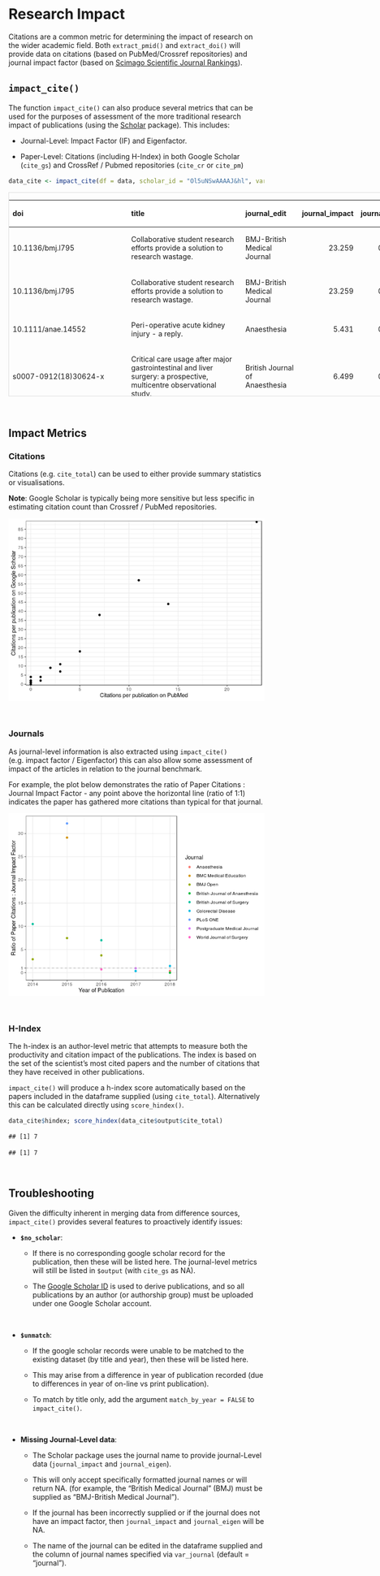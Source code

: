 # Research Impact

Citations are a common metric for determining the impact of research on
the wider academic field. Both `extract_pmid()` and `extract_doi()` will
provide data on citations (based on PubMed/Crossref repositories) and
journal impact factor (based on [Scimago Scientific Journal
Rankings](https://www.scimagojr.com)).

## **`impact_cite()`**

The function `impact_cite()` can also produce several metrics that can
be used for the purposes of assessment of the more traditional research
impact of publications (using the
[Scholar](https://cran.r-project.org/web/packages/scholar/index.html)
package). This includes:

  - Journal-Level: Impact Factor (IF) and Eigenfactor.

  - Paper-Level: Citations (including H-Index) in both Google Scholar
    (`cite_gs`) and CrossRef / Pubmed repositories (`cite_cr` or
    `cite_pm`)

<!-- end list -->

``` r
data_cite <- impact_cite(df = data, scholar_id = "Ol5uNSwAAAAJ&hl", var_journal = "journal_edit", var_citation = "cite_pm")
```

<div style="border: 1px solid #ddd; padding: 0px; overflow-y: scroll; height:400px; overflow-x: scroll; width:1000px; ">

<table class="table table-striped" style="width: auto !important; margin-left: auto; margin-right: auto;">

<thead>

<tr>

<th style="text-align:left;position: sticky; top:0; background-color: #FFFFFF;">

doi

</th>

<th style="text-align:left;position: sticky; top:0; background-color: #FFFFFF;">

title

</th>

<th style="text-align:left;position: sticky; top:0; background-color: #FFFFFF;">

journal\_edit

</th>

<th style="text-align:right;position: sticky; top:0; background-color: #FFFFFF;">

journal\_impact

</th>

<th style="text-align:right;position: sticky; top:0; background-color: #FFFFFF;">

journal\_eigen

</th>

<th style="text-align:right;position: sticky; top:0; background-color: #FFFFFF;">

cite\_pm

</th>

<th style="text-align:right;position: sticky; top:0; background-color: #FFFFFF;">

cite\_gs

</th>

<th style="text-align:right;position: sticky; top:0; background-color: #FFFFFF;">

cite\_total

</th>

</tr>

</thead>

<tbody>

<tr>

<td style="text-align:left;">

10.1136/bmj.l795

</td>

<td style="text-align:left;">

Collaborative student research efforts provide a solution to research
wastage.

</td>

<td style="text-align:left;">

BMJ-British Medical Journal

</td>

<td style="text-align:right;">

23.259

</td>

<td style="text-align:right;">

0.15032

</td>

<td style="text-align:right;">

0

</td>

<td style="text-align:right;">

1

</td>

<td style="text-align:right;">

1

</td>

</tr>

<tr>

<td style="text-align:left;">

10.1136/bmj.l795

</td>

<td style="text-align:left;">

Collaborative student research efforts provide a solution to research
wastage.

</td>

<td style="text-align:left;">

BMJ-British Medical Journal

</td>

<td style="text-align:right;">

23.259

</td>

<td style="text-align:right;">

0.15032

</td>

<td style="text-align:right;">

0

</td>

<td style="text-align:right;">

0

</td>

<td style="text-align:right;">

0

</td>

</tr>

<tr>

<td style="text-align:left;">

10.1111/anae.14552

</td>

<td style="text-align:left;">

Peri-operative acute kidney injury - a reply.

</td>

<td style="text-align:left;">

Anaesthesia

</td>

<td style="text-align:right;">

5.431

</td>

<td style="text-align:right;">

0.00976

</td>

<td style="text-align:right;">

0

</td>

<td style="text-align:right;">

NA

</td>

<td style="text-align:right;">

0

</td>

</tr>

<tr>

<td style="text-align:left;">

s0007-0912(18)30624-x

</td>

<td style="text-align:left;">

Critical care usage after major gastrointestinal and liver surgery: a
prospective, multicentre observational study.

</td>

<td style="text-align:left;">

British Journal of Anaesthesia

</td>

<td style="text-align:right;">

6.499

</td>

<td style="text-align:right;">

0.02639

</td>

<td style="text-align:right;">

0

</td>

<td style="text-align:right;">

NA

</td>

<td style="text-align:right;">

0

</td>

</tr>

<tr>

<td style="text-align:left;">

10.1002/bjs5.86

</td>

<td style="text-align:left;">

Prognostic model to predict postoperative acute kidney injury in
patients undergoing major gastrointestinal surgery based on a national
prospective observational cohort study.

</td>

<td style="text-align:left;">

BJS open

</td>

<td style="text-align:right;">

NA

</td>

<td style="text-align:right;">

NA

</td>

<td style="text-align:right;">

0

</td>

<td style="text-align:right;">

2

</td>

<td style="text-align:right;">

2

</td>

</tr>

<tr>

<td style="text-align:left;">

10.1111/anae.14349

</td>

<td style="text-align:left;">

Association between peri-operative angiotensin-converting enzyme
inhibitors and angiotensin-2 receptor blockers and acute kidney injury
in major elective non-cardiac surgery: a multicentre, prospective cohort
study.

</td>

<td style="text-align:left;">

Anaesthesia

</td>

<td style="text-align:right;">

5.431

</td>

<td style="text-align:right;">

0.00976

</td>

<td style="text-align:right;">

0

</td>

<td style="text-align:right;">

2

</td>

<td style="text-align:right;">

2

</td>

</tr>

<tr>

<td style="text-align:left;">

10.1111/codi.14292

</td>

<td style="text-align:left;">

Body mass index and complications following major gastrointestinal
surgery: a prospective, international cohort study and meta-analysis.

</td>

<td style="text-align:left;">

Colorectal Disease

</td>

<td style="text-align:right;">

2.778

</td>

<td style="text-align:right;">

0.01319

</td>

<td style="text-align:right;">

0

</td>

<td style="text-align:right;">

4

</td>

<td style="text-align:right;">

4

</td>

</tr>

<tr>

<td style="text-align:left;">

s1743-9191(17)31498-x

</td>

<td style="text-align:left;">

Recognising contributions to work in research collaboratives: Guidelines
for standardising reporting of authorship in collaborative research.

</td>

<td style="text-align:left;">

International Journal of Surgery

</td>

<td style="text-align:right;">

2.693

</td>

<td style="text-align:right;">

0.01306

</td>

<td style="text-align:right;">

0

</td>

<td style="text-align:right;">

1

</td>

<td style="text-align:right;">

1

</td>

</tr>

<tr>

<td style="text-align:left;">

10.1111/codi.13976

</td>

<td style="text-align:left;">

Ileus Management International (IMAGINE): protocol for a multicentre,
observational study of ileus after colorectal surgery.

</td>

<td style="text-align:left;">

Colorectal Disease

</td>

<td style="text-align:right;">

2.778

</td>

<td style="text-align:right;">

0.01319

</td>

<td style="text-align:right;">

1

</td>

<td style="text-align:right;">

NA

</td>

<td style="text-align:right;">

1

</td>

</tr>

<tr>

<td style="text-align:left;">

10.1136/postgradmedj-2017-135035

</td>

<td style="text-align:left;">

Medical research and audit skills training for undergraduates: an
international analysis and student-focused needs assessment.

</td>

<td style="text-align:left;">

Postgraduate Medical Journal

</td>

<td style="text-align:right;">

2.078

</td>

<td style="text-align:right;">

0.00397

</td>

<td style="text-align:right;">

2

</td>

<td style="text-align:right;">

NA

</td>

<td style="text-align:right;">

2

</td>

</tr>

<tr>

<td style="text-align:left;">

s1743-9191(17)30119-x

</td>

<td style="text-align:left;">

Students’ participation in collaborative research should be recognised.

</td>

<td style="text-align:left;">

International Journal of Surgery

</td>

<td style="text-align:right;">

2.693

</td>

<td style="text-align:right;">

0.01306

</td>

<td style="text-align:right;">

3

</td>

<td style="text-align:right;">

11

</td>

<td style="text-align:right;">

11

</td>

</tr>

<tr>

<td style="text-align:left;">

10.1007/s00268-016-3727-3

</td>

<td style="text-align:left;">

Safety of Nonsteroidal Anti-inflammatory Drugs in Major Gastrointestinal
Surgery: A Prospective, Multicenter Cohort Study.

</td>

<td style="text-align:left;">

World Journal of Surgery

</td>

<td style="text-align:right;">

2.766

</td>

<td style="text-align:right;">

0.02402

</td>

<td style="text-align:right;">

2

</td>

<td style="text-align:right;">

NA

</td>

<td style="text-align:right;">

2

</td>

</tr>

<tr>

<td style="text-align:left;">

10.1016/s0140-6736(16)31151-5

</td>

<td style="text-align:left;">

UK surgical trainees will continue to support European research
collaboration.

</td>

<td style="text-align:left;">

The Lancet

</td>

<td style="text-align:right;">

NA

</td>

<td style="text-align:right;">

NA

</td>

<td style="text-align:right;">

0

</td>

<td style="text-align:right;">

NA

</td>

<td style="text-align:right;">

0

</td>

</tr>

<tr>

<td style="text-align:left;">

10.1002/bjs.10203

</td>

<td style="text-align:left;">

Multicentre prospective cohort study of body mass index and
postoperative complications following gastrointestinal surgery.

</td>

<td style="text-align:left;">

British Journal of Surgery

</td>

<td style="text-align:right;">

5.433

</td>

<td style="text-align:right;">

0.03122

</td>

<td style="text-align:right;">

7

</td>

<td style="text-align:right;">

38

</td>

<td style="text-align:right;">

38

</td>

</tr>

<tr>

<td style="text-align:left;">

10.1136/bmjopen-2015-009812

</td>

<td style="text-align:left;">

Outcomes After Kidney injury in Surgery (OAKS): protocol for a
multicentre, observational cohort study of acute kidney injury following
major gastrointestinal and liver surgery.

</td>

<td style="text-align:left;">

BMJ Open

</td>

<td style="text-align:right;">

2.413

</td>

<td style="text-align:right;">

0.08470

</td>

<td style="text-align:right;">

2

</td>

<td style="text-align:right;">

9

</td>

<td style="text-align:right;">

9

</td>

</tr>

<tr>

<td style="text-align:left;">

10.1136/bmjopen-2015-008811

</td>

<td style="text-align:left;">

Determining Surgical Complications in the Overweight (DISCOVER): a
multicentre observational cohort study to evaluate the role of obesity
as a risk factor for postoperative complications in general surgery.

</td>

<td style="text-align:left;">

BMJ Open

</td>

<td style="text-align:right;">

2.413

</td>

<td style="text-align:right;">

0.08470

</td>

<td style="text-align:right;">

5

</td>

<td style="text-align:right;">

18

</td>

<td style="text-align:right;">

18

</td>

</tr>

<tr>

<td style="text-align:left;">

10.1016/j.amjsurg.2015.04.005

</td>

<td style="text-align:left;">

Caution when interpreting anti-inflammatory drug effects in rat models
of gastrointestinal anastomosis.

</td>

<td style="text-align:left;">

American Journal of Surgery

</td>

<td style="text-align:right;">

2.141

</td>

<td style="text-align:right;">

0.01804

</td>

<td style="text-align:right;">

0

</td>

<td style="text-align:right;">

NA

</td>

<td style="text-align:right;">

0

</td>

</tr>

<tr>

<td style="text-align:left;">

10.1136/bmj.h2772

</td>

<td style="text-align:left;">

Training and trials–building a future.

</td>

<td style="text-align:left;">

BMJ-British Medical Journal

</td>

<td style="text-align:right;">

23.259

</td>

<td style="text-align:right;">

0.15032

</td>

<td style="text-align:right;">

1

</td>

<td style="text-align:right;">

2

</td>

<td style="text-align:right;">

2

</td>

</tr>

<tr>

<td style="text-align:left;">

10.1001/jamasurg.2015.0806

</td>

<td style="text-align:left;">

Selective vs Nonselective Nonsteroidal Anti-inflammatory Drugs and
Anastomotic Leakage After Colorectal Surgery.

</td>

<td style="text-align:left;">

JAMA Surgery

</td>

<td style="text-align:right;">

8.498

</td>

<td style="text-align:right;">

0.02494

</td>

<td style="text-align:right;">

0

</td>

<td style="text-align:right;">

NA

</td>

<td style="text-align:right;">

0

</td>

</tr>

<tr>

<td style="text-align:left;">

10.1186/s12909-015-0326-1

</td>

<td style="text-align:left;">

Promoting research and audit at medical school: evaluating the
educational impact of participation in a student-led national
collaborative study.

</td>

<td style="text-align:left;">

BMC Medical Education

</td>

<td style="text-align:right;">

1.511

</td>

<td style="text-align:right;">

0.00811

</td>

<td style="text-align:right;">

14

</td>

<td style="text-align:right;">

44

</td>

<td style="text-align:right;">

44

</td>

</tr>

<tr>

<td style="text-align:left;">

10.1371/journal.pone.0118899

</td>

<td style="text-align:left;">

Social media and internet driven study recruitment: evaluating a new
model for promoting collaborator engagement and participation.

</td>

<td style="text-align:left;">

PLoS ONE

</td>

<td style="text-align:right;">

2.766

</td>

<td style="text-align:right;">

1.86235

</td>

<td style="text-align:right;">

23

</td>

<td style="text-align:right;">

89

</td>

<td style="text-align:right;">

89

</td>

</tr>

<tr>

<td style="text-align:left;">

10.1016/s0140-6736(14)61983-8

</td>

<td style="text-align:left;">

Bridging medical education and clinical practice.

</td>

<td style="text-align:left;">

The Lancet

</td>

<td style="text-align:right;">

NA

</td>

<td style="text-align:right;">

NA

</td>

<td style="text-align:right;">

1

</td>

<td style="text-align:right;">

4

</td>

<td style="text-align:right;">

4

</td>

</tr>

<tr>

<td style="text-align:left;">

10.1002/bjs.9614

</td>

<td style="text-align:left;">

Impact of postoperative non-steroidal anti-inflammatory drugs on adverse
events after gastrointestinal surgery.

</td>

<td style="text-align:left;">

British Journal of Surgery

</td>

<td style="text-align:right;">

5.433

</td>

<td style="text-align:right;">

0.03122

</td>

<td style="text-align:right;">

11

</td>

<td style="text-align:right;">

57

</td>

<td style="text-align:right;">

57

</td>

</tr>

<tr>

<td style="text-align:left;">

10.1136/bmjopen-2014-005164

</td>

<td style="text-align:left;">

Multicentre observational cohort study of NSAIDs as risk factors for
postoperative adverse events in gastrointestinal surgery.

</td>

<td style="text-align:left;">

BMJ Open

</td>

<td style="text-align:right;">

2.413

</td>

<td style="text-align:right;">

0.08470

</td>

<td style="text-align:right;">

3

</td>

<td style="text-align:right;">

7

</td>

<td style="text-align:right;">

7

</td>

</tr>

</tbody>

</table>

</div>

 

## **Impact Metrics**

### **Citations**

Citations (e.g. `cite_total`) can be used to either provide summary
statistics or visualisations.

**Note**: Google Scholar is typically being more sensitive but less
specific in estimating citation count than Crossref / PubMed
repositories.

<img src="cite_plot1-1.png" style="display: block; margin: auto;" />

 

### **Journals**

As journal-level information is also extracted using `impact_cite()`
(e.g. impact factor / Eigenfactor) this can also allow some assessment
of impact of the articles in relation to the journal benchmark.

For example, the plot below demonstrates the ratio of Paper Citations :
Journal Impact Factor - any point above the horizontal line (ratio of
1:1) indicates the paper has gathered more citations than typical for
that
journal.

<img src="journal_plot-1.png" style="display: block; margin: auto;" />

 

### **H-Index**

The h-index is an author-level metric that attempts to measure both the
productivity and citation impact of the publications. The index is based
on the set of the scientist’s most cited papers and the number of
citations that they have received in other publications.

`impact_cite()` will produce a h-index score automatically based on the
papers included in the dataframe supplied (using `cite_total`).
Alternatively this can be calculated directly using `score_hindex()`.

``` r
data_cite$hindex; score_hindex(data_cite$output$cite_total)
```

    ## [1] 7

    ## [1] 7

 

## **Troubleshooting**

Given the difficulty inherent in merging data from difference sources,
`impact_cite()` provides several features to proactively identify
issues:

  - **`$no_scholar`**:
    
      - If there is no corresponding google scholar record for the
        publication, then these will be listed here. The journal-level
        metrics will still be listed in `$output` (with `cite_gs` as
        NA).
    
      - The [Google Scholar
        ID](https://en.wikipedia.org/wiki/Template:Google_Scholar_id) is
        used to derive publications, and so all publications by an
        author (or authorship group) must be uploaded under one Google
        Scholar account.

 

  - **`$unmatch`**:
      - If the google scholar records were unable to be matched to the
        existing dataset (by title and year), then these will be listed
        here.
    
      - This may arise from a difference in year of publication recorded
        (due to differences in year of on-line vs print publication).
    
      - To match by title only, add the argument `match_by_year = FALSE`
        to `impact_cite()`.

 

  - **Missing Journal-Level data**:
    
      - The Scholar package uses the journal name to provide
        journal-Level data (`journal_impact` and `journal_eigen`).
    
      - This will only accept specifically formatted journal names or
        will return NA. (for example, the “British Medical Journal”
        (BMJ) must be supplied as “BMJ-British Medical Journal”).
    
      - If the journal has been incorrectly supplied or if the journal
        does not have an impact factor, then `journal_impact` and
        `journal_eigen` will be NA.
    
      - The name of the journal can be edited in the dataframe supplied
        and the column of journal names specified via `var_journal`
        (default = “journal”).
